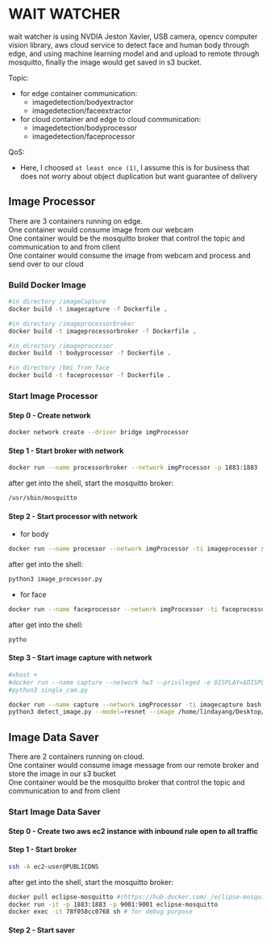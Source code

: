 # WAIT WATCHER
wait watcher is using NVDIA Jeston Xavier, USB camera, opencv computer vision library, aws cloud service to detect face and human body through edge, and using machine learning model and and upload to remote through mosquitto, finally the image would get saved in s3 bucket. 

Topic:  
* for edge container communication: 
  * imagedetection/bodyextractor  
  * imagedetection/faceextractor
* for cloud container and edge to cloud communication: 
  * imagedetection/bodyprocessor
  * imagedetection/faceprocessor

QoS:   
* Here, I choosed `at least once (1)`, I assume this is for business that does not worry about object duplication but want guarantee of delivery

## Image Processor
There are 3 containers running on edge.  
One container would consume image from our webcam  
One container would be the mosquitto broker that control the topic and communication to and from client  
One container would consume the image from webcam and process and send over to our cloud
### Build Docker Image
```sh
#in directory /imageCapture
docker build -t imagecapture -f Dockerfile .

#in directory /imageprocessorbroker
docker build -t imageprocessorbroker -f Dockerfile .

#in directory /imageprocessor
docker build -t bodyprocessor -f Dockerfile .

#in directory /bmi_from_face
docker build -t faceprocessor -f Dockerfile .
```
### Start Image Processor

#### Step 0 -  Create network
```sh
docker network create --driver bridge imgProcessor
```

#### Step 1 - Start broker with network
```sh
docker run --name processorbroker --network imgProcessor -p 1883:1883 -ti imageprocessorbroker sh
```
after get into the shell, start the mosquitto broker:
```sh
/usr/sbin/mosquitto
```

#### Step 2 - Start processor with network
* for body
```sh
docker run --name processor --network imgProcessor -ti imageprocessor sh
```
after get into the shell:
```sh
python3 image_processor.py
```

* for face
```sh
docker run --name faceprocessor --network imgProcessor -ti faceprocessor sh
```
after get into the shell:
```sh
pytho
```

#### Step 3 - Start image capture with network
```sh
#xhost +
#docker run --name capture --network hw3 --privileged -e DISPLAY=$DISPLAY -v /tmp/.X11-unix:/tmp/.X11-unix -ti imagecapture bash
#python3 single_cam.py

docker run --name capture --network imgProcessor -ti imagecapture bash
python3 detect_image.py --model=resnet --image /home/lindayang/Desktop/mids/W251---Final-project-Weight-watchers/imageCapture/image/people_2.jpg
```

## Image Data Saver
There are 2 containers running on cloud.  
One container would consume image message from our remote broker and store the image in our s3 bucket  
One container would be the mosquitto broker that control the topic and communication to and from client  

### Start Image Data Saver 

#### Step 0 -  Create two aws ec2 instance with inbound rule open to all traffic

#### Step 1 - Start broker
```sh
ssh -A ec2-user@PUBLICDNS
```
after get into the shell, start the mosquitto broker:
```sh
docker pull eclipse-mosquitto #(https://hub.docker.com/_/eclipse-mosquitto?tab=description)
docker run -it -p 1883:1883 -p 9001:9001 eclipse-mosquitto
docker exec -it 78f058cc0768 sh # for debug purpose
```

#### Step 2 - Start saver